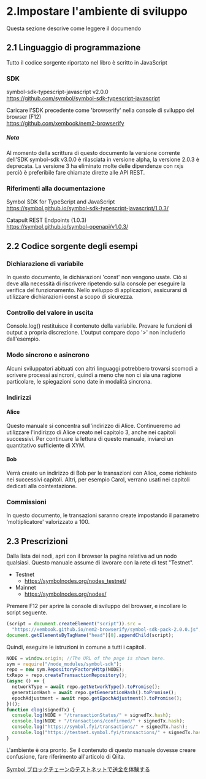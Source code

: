 # 2.Impostare l'ambiente di sviluppo

Questa sezione descrive come leggere il documendo

## 2.1 Linguaggio di programmazione

Tutto il codice sorgente riportato nel libro è scritto in JavaScript

### SDK

symbol-sdk-typescript-javascript v2.0.0  
https://github.com/symbol/symbol-sdk-typescript-javascript

Caricare l'SDK precedente come 'browserify' nella console di sviluppo del browser (F12)  
https://github.com/xembook/nem2-browserify

##### Nota

Al momento della scrittura di questo documento la versione corrente
dell'SDK symbol-sdk v3.0.0 è rilasciata in versione alpha,
la versione  2.0.3 è deprecata. La versione 3 ha eliminato molte delle dipendenze 
con rxjs perciò è preferibile fare chiamate dirette alle API REST. 

### Riferimenti alla documentazione

Symbol SDK for TypeScript and JavaScript  
https://symbol.github.io/symbol-sdk-typescript-javascript/1.0.3/

Catapult REST Endpoints (1.0.3)  
https://symbol.github.io/symbol-openapi/v1.0.3/

## 2.2 Codice sorgente degli esempi

### Dichiarazione di variabile

In questo documento, le dichiarazioni 'const' non vengono usate.
Ciò si deve alla necessità di riscrivere ripetendo sulla console
per eseguire la verifica del funzionamento.
Nello sviluppo di applicazioni, assicurarsi di utilizzare dichiarazioni const a scopo di sicurezza.

### Controllo del valore in uscita

Console.log() restituisce il contenuto della variabile. Provare le funzioni di output 
a propria discrezione. L'output compare dopo '>' non includerlo dall'esempio.

### Modo sincrono e asincrono 

Alcuni sviluppatori abituati con altri linguaggi potrebbero trovarsi scomodi
a scrivere processi asincroni, quindi a meno che non ci sia una ragione particolare,
le spiegazioni sono date in modalità sincrona.

### Indirizzi

#### Alice

Questo manuale si concentra sull'indirizzo di Alice. Continueremo ad utilizzare
l'indirizzo di Alice creato nel capitolo 3, anche nei capitoli successivi.
Per continuare la lettura di questo manuale, inviarci un quantitativo sufficiente di XYM.

#### Bob

Verrà creato un indirizzo di Bob per le transazioni con Alice, come richiesto nei successivi capitoli.
Altri, per esempio Carol, verrano usati nei capitoli dedicati alla cointestazione.

### Commissioni

In questo documento, le transazioni saranno create impostando il parametro 'moltiplicatore' valorizzato a 100.

## 2.3 Prescrizioni

Dalla lista dei nodi, apri con il browser la pagina relativa ad un nodo qualsiasi.
Questo manuale assume di lavorare con la rete di test "Testnet".

- Testnet
  - https://symbolnodes.org/nodes_testnet/
- Mainnet
  - https://symbolnodes.org/nodes/

Premere F12 per aprire la console di sviluppo del browser, e incollare lo script seguente.

```js
(script = document.createElement("script")).src =
  "https://xembook.github.io/nem2-browserify/symbol-sdk-pack-2.0.0.js";
document.getElementsByTagName("head")[0].appendChild(script);
```

Quindi, eseguire le istruzioni in comune a tutti i capitoli.

```js
NODE = window.origin; //The URL of the page is shown here.
sym = require("/node_modules/symbol-sdk");
repo = new sym.RepositoryFactoryHttp(NODE);
txRepo = repo.createTransactionRepository();
(async () => {
  networkType = await repo.getNetworkType().toPromise();
  generationHash = await repo.getGenerationHash().toPromise();
  epochAdjustment = await repo.getEpochAdjustment().toPromise();
})();
function clog(signedTx) {
  console.log(NODE + "/transactionStatus/" + signedTx.hash);
  console.log(NODE + "/transactions/confirmed/" + signedTx.hash);
  console.log("https://symbol.fyi/transactions/" + signedTx.hash);
  console.log("https://testnet.symbol.fyi/transactions/" + signedTx.hash);
}
```

L'ambiente è ora pronto.
Se il contenuto di questo manuale dovesse creare confusione, fare riferimento all'articolo di Qiita.

[Symbol ブロックチェーンのテストネットで送金を体験する](https://qiita.com/nem_takanobu/items/e2b1f0aafe7a2df0fe1b)
